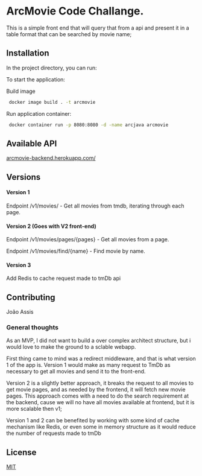 # ArcMovie Code Challange.

This is a simple front end that will query that from a api and present it in a table format that can be searched by movie name;

## Installation

In the project directory, you can run:

To start the application:

Build image

```bash
 docker image build . -t arcmovie
```
Run application container:

```bash
 docker container run -p 8080:8080 -d -name arcjava arcmovie
```

## Available API

[arcmovie-backend.herokuapp.com/](https://arcmovie-backend.herokuapp.com/)

## Versions

#### Version 1
 Endpoint /v1/movies/ - Get all movies from tmdb, iterating through each page.

#### Version 2 (Goes with V2 front-end)
 Endpoint /v1/movies/pages/{pages} - Get all movies from a page.

 Endpoint /v1/movies/find/{name} - Find movie by name.

#### Version 3
 Add Redis to cache request made to tmDb api

## Contributing

João Assis

### General thoughts

As an MVP, I did not want to build a over complex architect structure, but i would love to make the ground to a sclable webapp.

First thing came to mind was a redirect middleware, and that is what version 1 of the app is. Version 1 would make as many request to TmDb as necessary to get all movies and send it to the front-end. 

Version 2 is a slightly better approach, it breaks the request to all movies to get movie pages, and as needed by the frontend, it will fetch new movie pages. This approach comes with a need to do the search requirement at the backend, cause we will no have all movies available at frontend, but it is more scalable then v1;

Version 1 and 2 can be benefited by working with some kind of cache mechanism like Redis, or even some in memory structure as it would reduce the number of requests made to tmDb


## License
[MIT](https://choosealicense.com/licenses/mit/)
